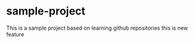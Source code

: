 # sample-project
This is a sample project based on learning github repositories
this is new feature
